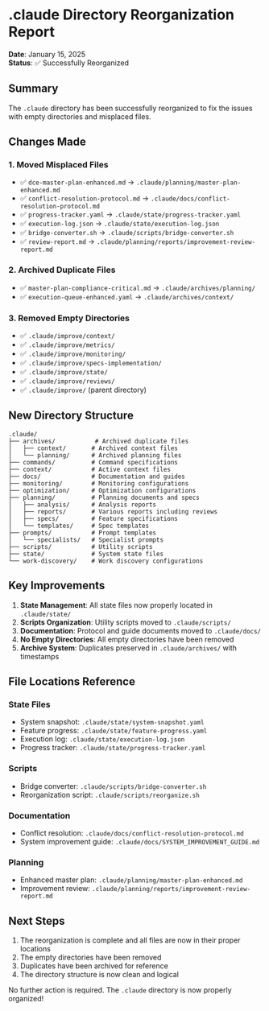 # .claude Directory Reorganization Report

**Date**: January 15, 2025  
**Status**: ✅ Successfully Reorganized

## Summary

The `.claude` directory has been successfully reorganized to fix the issues with empty directories and misplaced files.

## Changes Made

### 1. Moved Misplaced Files
- ✅ `dce-master-plan-enhanced.md` → `.claude/planning/master-plan-enhanced.md`
- ✅ `conflict-resolution-protocol.md` → `.claude/docs/conflict-resolution-protocol.md`
- ✅ `progress-tracker.yaml` → `.claude/state/progress-tracker.yaml`
- ✅ `execution-log.json` → `.claude/state/execution-log.json`
- ✅ `bridge-converter.sh` → `.claude/scripts/bridge-converter.sh`
- ✅ `review-report.md` → `.claude/planning/reports/improvement-review-report.md`

### 2. Archived Duplicate Files
- ✅ `master-plan-compliance-critical.md` → `.claude/archives/planning/`
- ✅ `execution-queue-enhanced.yaml` → `.claude/archives/context/`

### 3. Removed Empty Directories
- ✅ `.claude/improve/context/`
- ✅ `.claude/improve/metrics/`
- ✅ `.claude/improve/monitoring/`
- ✅ `.claude/improve/specs-implementation/`
- ✅ `.claude/improve/state/`
- ✅ `.claude/improve/reviews/`
- ✅ `.claude/improve/` (parent directory)

## New Directory Structure

```
.claude/
├── archives/           # Archived duplicate files
│   ├── context/       # Archived context files
│   └── planning/      # Archived planning files
├── commands/          # Command specifications
├── context/           # Active context files
├── docs/              # Documentation and guides
├── monitoring/        # Monitoring configurations
├── optimization/      # Optimization configurations
├── planning/          # Planning documents and specs
│   ├── analysis/      # Analysis reports
│   ├── reports/       # Various reports including reviews
│   ├── specs/         # Feature specifications
│   └── templates/     # Spec templates
├── prompts/           # Prompt templates
│   └── specialists/   # Specialist prompts
├── scripts/           # Utility scripts
├── state/             # System state files
└── work-discovery/    # Work discovery configurations
```

## Key Improvements

1. **State Management**: All state files now properly located in `.claude/state/`
2. **Scripts Organization**: Utility scripts moved to `.claude/scripts/`
3. **Documentation**: Protocol and guide documents moved to `.claude/docs/`
4. **No Empty Directories**: All empty directories have been removed
5. **Archive System**: Duplicates preserved in `.claude/archives/` with timestamps

## File Locations Reference

### State Files
- System snapshot: `.claude/state/system-snapshot.yaml`
- Feature progress: `.claude/state/feature-progress.yaml`
- Execution log: `.claude/state/execution-log.json`
- Progress tracker: `.claude/state/progress-tracker.yaml`

### Scripts
- Bridge converter: `.claude/scripts/bridge-converter.sh`
- Reorganization script: `.claude/scripts/reorganize.sh`

### Documentation
- Conflict resolution: `.claude/docs/conflict-resolution-protocol.md`
- System improvement guide: `.claude/docs/SYSTEM_IMPROVEMENT_GUIDE.md`

### Planning
- Enhanced master plan: `.claude/planning/master-plan-enhanced.md`
- Improvement review: `.claude/planning/reports/improvement-review-report.md`

## Next Steps

1. The reorganization is complete and all files are now in their proper locations
2. The empty directories have been removed
3. Duplicates have been archived for reference
4. The directory structure is now clean and logical

No further action is required. The `.claude` directory is now properly organized!